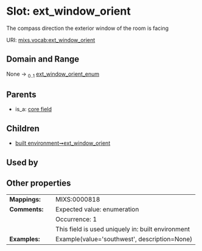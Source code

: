 
# Slot: ext_window_orient


The compass direction the exterior window of the room is facing

URI: [mixs.vocab:ext_window_orient](https://w3id.org/mixs/vocab/ext_window_orient)


## Domain and Range

None &#8594;  <sub>0..1</sub> [ext_window_orient_enum](ext_window_orient_enum.md)

## Parents

 *  is_a: [core field](core_field.md)

## Children

 *  [built environment➞ext_window_orient](built_environment_ext_window_orient.md)

## Used by


## Other properties

|  |  |  |
| --- | --- | --- |
| **Mappings:** | | MIXS:0000818 |
| **Comments:** | | Expected value: enumeration |
|  | | Occurrence: 1 |
|  | | This field is used uniquely in: built environment |
| **Examples:** | | Example(value='southwest', description=None) |


